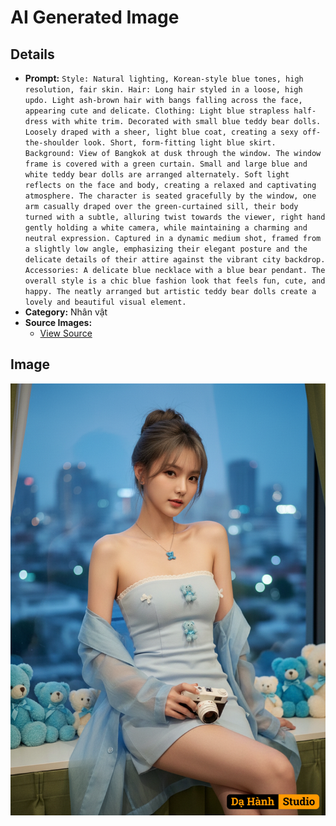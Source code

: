 # AI Generated Image

## Details
- **Prompt:** `Style: Natural lighting, Korean-style blue tones, high resolution, fair skin. Hair: Long hair styled in a loose, high updo. Light ash-brown hair with bangs falling across the face, appearing cute and delicate. Clothing: Light blue strapless half-dress with white trim. Decorated with small blue teddy bear dolls. Loosely draped with a sheer, light blue coat, creating a sexy off-the-shoulder look. Short, form-fitting light blue skirt. Background: View of Bangkok at dusk through the window. The window frame is covered with a green curtain. Small and large blue and white teddy bear dolls are arranged alternately. Soft light reflects on the face and body, creating a relaxed and captivating atmosphere. The character is seated gracefully by the window, one arm casually draped over the green-curtained sill, their body turned with a subtle, alluring twist towards the viewer, right hand gently holding a white camera, while maintaining a charming and neutral expression. Captured in a dynamic medium shot, framed from a slightly low angle, emphasizing their elegant posture and the delicate details of their attire against the vibrant city backdrop. Accessories: A delicate blue necklace with a blue bear pendant. The overall style is a chic blue fashion look that feels fun, cute, and happy. The neatly arranged but artistic teddy bear dolls create a lovely and beautiful visual element.`
- **Category:** Nhân vật
- **Source Images:**
  - [View Source](https://raw.githubusercontent.com/lenzcomvth/Somethings/main/Models/Female/Female3.jpg)

## Image
![AI Generated Image](./image-2025-10-17T07-00-58-869Z-qnr8s.png)